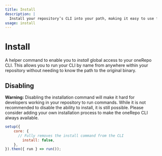 ```yaml
---
title: Install
description: |
  Install your repository’s CLI into your path, making it easy to use from anywhere!
usage: install
---
```


# Install

A helper command to enable you to _install_ global access to your oneRepo CLI. This allows you to run your CLI by name from anywhere within your repository without needing to know the path to the original binary.

## Disabling

**Warning:** Disabling the installation command will make it hard for developers working in your repository to run commands. While it is not recommended to disable the ability to install, it is still possible. Please consider adding your own installation process to make the oneRepo CLI always available.

```js
setup({
	core: {
	  // Fully removes the install command from the CLI
		install: false,
	},
}).then({ run } => run());
```
